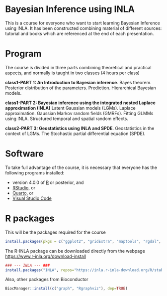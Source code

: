 
Bayesian Inference using INLA
================
This is a course for everyone who want to start learning Bayesian Inference using INLA. It has been constructed combining material of different sources: tutorial and books which are referenced at the end of each presentation.


# Program
The course is divided in three parts combining theoretical and practical aspects, and normally is taught in two classes (4 hours per class)

**class1-PART 1: An Introduction to Bayesian inference**. Bayes theorem. Posterior distribution of the parameters. Prediction. Hierarchical Bayesian models.
 
**class1-PART 2: Bayesian inference using the integrated nested Laplace approximation (INLA)** Latent Gaussian models (LGMs). Laplace approximation. Gaussian Markov random fields (GMRFs). Fitting GLMMs using INLA. Structured temporal and spatial random effects.
 
**class2-PART 3: Geostatistics using INLA and SPDE**. Geostatistics in the context of LGMs. The Stochastic partial differential equation (SPDE). 
 

# Software

To take full advantage of the course, it is necessary that everyone has the following programs installed:

- version 4.0.0 of [R](https://cran.r-project.org/) or posterior, and
- [RStudio](https://www.rstudio.com/products/rstudio/download/), or
- [Quarto](https://quarto.org/docs/get-started/), or
- [Visual Studio Code](https://code.visualstudio.com/download)


# R packages

This will be the packages required for the course

```r
install.packages(pkgs = c("ggplot2", "gridExtra", "maptools", "rgdal", "spdep", "lattice", "latticeExtra", "viridis", "splancs", "lattice", "fields", "plotKML", "raster", "sp"))

```

The R-INLA package can be downloaded directly from the webpage https://www.r-inla.org/download-install

```r
### --- INLA --- ###
install.packages("INLA", repos="https://inla.r-inla-download.org/R/stable")
```

Also, other packages from Bioconductor
```r
BiocManager::install(c("graph", "Rgraphviz"), dep=TRUE)
```
